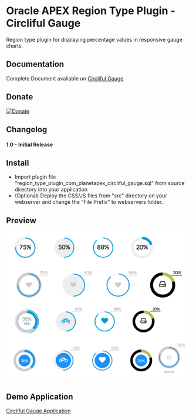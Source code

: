 
# Oracle APEX Region Type Plugin - Circliful Gauge

Region type plugin for displaying percentage values in responsive gauge charts.



## Documentation

Complete Document available on
[Circliful Gauge](http://apexfusion.blogspot.com/2017/05/oracle-apex-plugin-circliful-gauge.html "Circliful Gauge Homepage")

## Donate

[![Donate](https://img.shields.io/badge/Donate-PayPal-green.svg)](https://www.paypal.me/MYasirAliShah/4)

## Changelog

#### 1.0 - Initial Release


## Install
- Import plugin file "region_type_plugin_com_planetapex_circliful_gauge.sql" from source directory into your application
- (Optional) Deploy the CSS/JS files from "src" directory on your webserver and change the "File Prefix" to webservers folder.

## Preview
![Oracle Apex Plugin Circliful Gauge](assets/circlifulGauge.png "Circliful Gauge")

## Demo Application
[Circliful Gauge Application](https://apex.oracle.com/pls/apex/f?p=83009:40 "Circliful Gauge Homepage")
